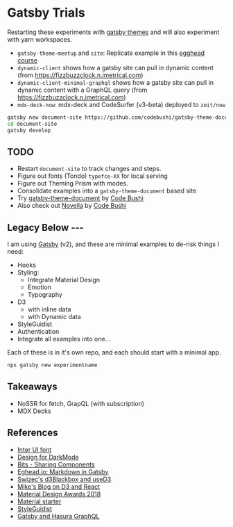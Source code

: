 # Gatsby Trials

Restarting these experiments with [gatsby themes](https://www.gatsbyjs.org/docs/themes/)
and will also experiment with yarn workspaces.

- `gatsby-theme-meetup` and `site`: Replicate example in this [egghead course](https://egghead.io/courses/gatsby-theme-authoring)
- `dynamic-client` shows how a gatsby site can pull in dynamic content (from <https://fizzbuzzclock.n.imetrical.com>)
- `dynamic-client-minimal-graphql` shows how a gatsby site can pull in dynamic content with a GraphQL query (from <https://fizzbuzzclock.n.imetrical.com>)
- `mdx-deck-now`: mdx-deck and CodeSurfer (v3-beta) deployed to `zeit/now`

```bash
gatsby new document-site https://github.com/codebushi/gatsby-theme-document-example
cd document-site
gatsby develop
```

## TODO

- Restart `document-site` to track changes and steps.
- Figure out fonts (Tondo) `typefce-XX` for local serving
- Figure out Theming Prism with modes.
- Consolidate examples into a `gatsby-theme-document` based site
- Try [gatsby-theme-document](https://www.gatsbyjs.org/packages/gatsby-theme-document/) by [Code Bushi](https://codebushi.com/gatsby-starters-and-themes/)
- Also check out [Novella](https://github.com/narative/gatsby-theme-novela) by [Code Bushi](https://codebushi.com/gatsby-starters-and-themes/)

## Legacy Below ---

I am using [Gatsby](https://www.gatsbyjs.org/) (v2), and these are minimal examples to de-risk things I need:

- Hooks
- Styling:
  - Integrate Material Design
  - Emotion
  - Typography
- D3
  - with inline data
  - with Dynamic data
- StyleGuidist
- Authentication
- Integrate all examples into one...

Each of these is in it's own repo, and each should start with a minimal app.

```bash
npx gatsby new experimentname
```

## Takeaways

- NoSSR for fetch, GrapQL (with subscription)
- MDX Decks

## References

- [Inter UI font](https://rsms.me/inter/)
- [Design for DarkMode](https://stuffandnonsense.co.uk/blog/redesigning-your-product-and-website-for-dark-mode)
- [Bits - Sharing Components](https://bitsrc.io/)
- [Eghead.io: Markdown in Gatsby](https://egghead.io/lessons/gatsby-format-markdown-files-for-gatsby-js)
- [Swizec's d3Blackbox and useD3](https://swizec.com/blog/announcing-d3blackbox-used3/swizec/8703?__s=ui6bft3mqwotihs8qbnu)
- [Mike's Blog on D3 and React](https://mikewilliamson.wordpress.com/2016/06/03/d3-and-react-3-ways/)
- [Material Design Awards 2018](https://design.google/library/material-design-awards-2018/)
- [Material starter](https://github.com/Vagr9K/gatsby-material-starter)
- [StyleGuidist](https://github.com/styleguidist/react-styleguidist)
- [Gatsby and Hasura GraphQL](https://blog.hasura.io/create-gatsby-sites-using-graphql-on-postgres-603b5dd1e516)

